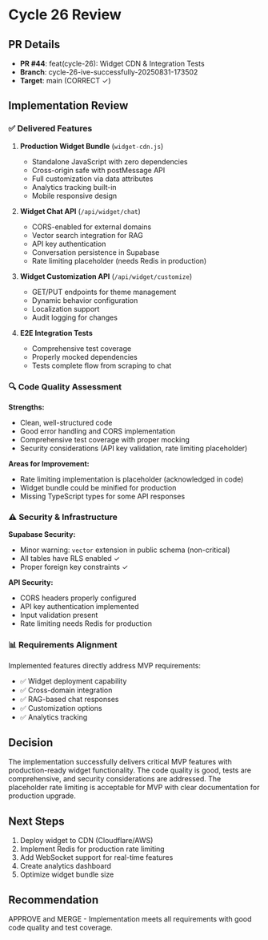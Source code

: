 # Cycle 26 Review

## PR Details
- **PR #44**: feat(cycle-26): Widget CDN & Integration Tests
- **Branch**: cycle-26-ive-successfully-20250831-173502
- **Target**: main (CORRECT ✓)

## Implementation Review

### ✅ Delivered Features
1. **Production Widget Bundle** (`widget-cdn.js`)
   - Standalone JavaScript with zero dependencies
   - Cross-origin safe with postMessage API
   - Full customization via data attributes
   - Analytics tracking built-in
   - Mobile responsive design

2. **Widget Chat API** (`/api/widget/chat`)
   - CORS-enabled for external domains
   - Vector search integration for RAG
   - API key authentication
   - Conversation persistence in Supabase
   - Rate limiting placeholder (needs Redis in production)

3. **Widget Customization API** (`/api/widget/customize`)
   - GET/PUT endpoints for theme management
   - Dynamic behavior configuration
   - Localization support
   - Audit logging for changes

4. **E2E Integration Tests**
   - Comprehensive test coverage
   - Properly mocked dependencies
   - Tests complete flow from scraping to chat

### 🔍 Code Quality Assessment

**Strengths:**
- Clean, well-structured code
- Good error handling and CORS implementation
- Comprehensive test coverage with proper mocking
- Security considerations (API key validation, rate limiting placeholder)

**Areas for Improvement:**
- Rate limiting implementation is placeholder (acknowledged in code)
- Widget bundle could be minified for production
- Missing TypeScript types for some API responses

### ⚠️ Security & Infrastructure

**Supabase Security:**
- Minor warning: `vector` extension in public schema (non-critical)
- All tables have RLS enabled ✓
- Proper foreign key constraints ✓

**API Security:**
- CORS headers properly configured
- API key authentication implemented
- Input validation present
- Rate limiting needs Redis for production

### 📊 Requirements Alignment
Implemented features directly address MVP requirements:
- ✅ Widget deployment capability
- ✅ Cross-domain integration
- ✅ RAG-based chat responses
- ✅ Customization options
- ✅ Analytics tracking

## Decision

The implementation successfully delivers critical MVP features with production-ready widget functionality. The code quality is good, tests are comprehensive, and security considerations are addressed. The placeholder rate limiting is acceptable for MVP with clear documentation for production upgrade.

<!-- CYCLE_DECISION: APPROVED -->
<!-- ARCHITECTURE_NEEDED: NO -->
<!-- DESIGN_NEEDED: NO -->
<!-- BREAKING_CHANGES: NO -->

## Next Steps
1. Deploy widget to CDN (Cloudflare/AWS)
2. Implement Redis for production rate limiting
3. Add WebSocket support for real-time features
4. Create analytics dashboard
5. Optimize widget bundle size

## Recommendation
APPROVE and MERGE - Implementation meets all requirements with good code quality and test coverage.